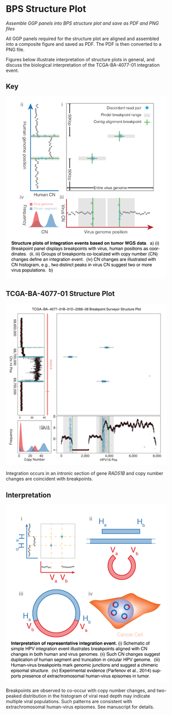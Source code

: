 # BPS Structure Plot

*Assemble GGP panels into BPS structure plot and save as PDF and PNG files*

All GGP panels required for the structure plot are aligned and assembled into 
a composite figure and saved as PDF.  The PDF is then converted to a PNG file.

Figures below illustrate interpretation of structure plots in general, and 
discuss the biological interpretation of the TCGA-BA-4077-01 integration event.

## Key
<img src="../doc/StructurePlotKey.png" width="600"/>

## TCGA-BA-4077-01 Structure Plot
<img src="plots/TCGA-BA-4077-01B-01D-2268-08.AA.chr14.BreakpointSurvey.png" width="600"/>

Integration occurs in an intronic section of gene *RAD51B* and copy number
changes are coincident with breakpoints.

## Interpretation
<img src="../doc/StructurePlotChimeric.png" width="600"/>

Breakpoints are observed to co-occur with copy number changes, and two-peaked
distribution in the histogram of viral read depth may indicate multiple viral
populations.  Such patterns are consistent with extrachromosomal human-virus
episomes.  See manuscript for details.


